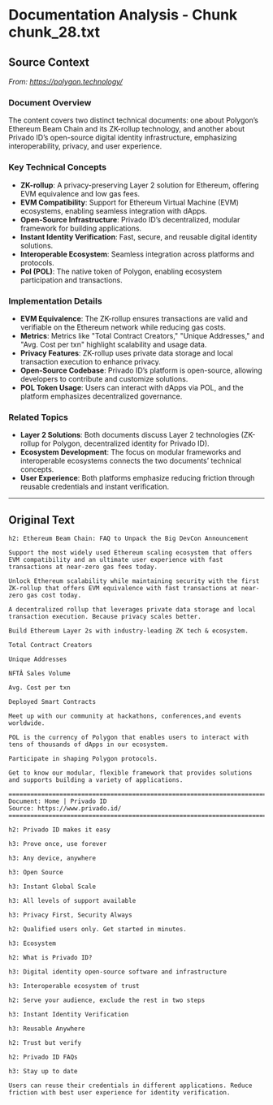 # Documentation Analysis - Chunk chunk_28.txt

## Source Context
*From: https://polygon.technology/*

### Document Overview  
The content covers two distinct technical documents: one about Polygon’s Ethereum Beam Chain and its ZK-rollup technology, and another about Privado ID’s open-source digital identity infrastructure, emphasizing interoperability, privacy, and user experience.  

### Key Technical Concepts  
- **ZK-rollup**: A privacy-preserving Layer 2 solution for Ethereum, offering EVM equivalence and low gas fees.  
- **EVM Compatibility**: Support for Ethereum Virtual Machine (EVM) ecosystems, enabling seamless integration with dApps.  
- **Open-Source Infrastructure**: Privado ID’s decentralized, modular framework for building applications.  
- **Instant Identity Verification**: Fast, secure, and reusable digital identity solutions.  
- **Interoperable Ecosystem**: Seamless integration across platforms and protocols.  
- **Pol (POL)**: The native token of Polygon, enabling ecosystem participation and transactions.  

### Implementation Details  
- **EVM Equivalence**: The ZK-rollup ensures transactions are valid and verifiable on the Ethereum network while reducing gas costs.  
- **Metrics**: Metrics like "Total Contract Creators," "Unique Addresses," and "Avg. Cost per txn" highlight scalability and usage data.  
- **Privacy Features**: ZK-rollup uses private data storage and local transaction execution to enhance privacy.  
- **Open-Source Codebase**: Privado ID’s platform is open-source, allowing developers to contribute and customize solutions.  
- **POL Token Usage**: Users can interact with dApps via POL, and the platform emphasizes decentralized governance.  

### Related Topics  
- **Layer 2 Solutions**: Both documents discuss Layer 2 technologies (ZK-rollup for Polygon, decentralized identity for Privado ID).  
- **Ecosystem Development**: The focus on modular frameworks and interoperable ecosystems connects the two documents’ technical concepts.  
- **User Experience**: Both platforms emphasize reducing friction through reusable credentials and instant verification.

---

## Original Text
```
h2: Ethereum Beam Chain: FAQ to Unpack the Big DevCon Announcement

Support the most widely used Ethereum scaling ecosystem that offers EVM compatibility and an ultimate user experience with fast transactions at near-zero gas fees today.

Unlock Ethereum scalability while maintaining security with the first ZK-rollup that offers EVM equivalence with fast transactions at near-zero gas cost today.

A decentralized rollup that leverages private data storage and local transaction execution. Because privacy scales better.

Build Ethereum Layer 2s with industry-leading ZK tech & ecosystem.

Total Contract Creators

Unique Addresses

NFTÂ Sales Volume

Avg. Cost per txn

Deployed Smart Contracts

Meet up with our community at hackathons, conferences,and events worldwide.

POL is the currency of Polygon that enables users to interact with tens of thousands of dApps in our ecosystem.

Participate in shaping Polygon protocols.

Get to know our modular, flexible framework that provides solutions and supports building a variety of applications.

================================================================================
Document: Home | Privado ID
Source: https://www.privado.id/
================================================================================

h2: Privado ID makes it easy

h3: Prove once, use forever

h3: Any device, anywhere

h3: Open Source

h3: Instant Global Scale

h3: All levels of support available

h3: Privacy First, Security Always

h2: Qualified users only. Get started in minutes.

h3: Ecosystem

h2: What is Privado ID?

h3: Digital identity open-source software and infrastructure

h3: Interoperable ecosystem of trust

h2: Serve your audience, exclude the rest in two steps

h3: Instant Identity Verification

h3: Reusable Anywhere

h2: Trust but verify

h2: Privado ID FAQs

h3: Stay up to date

Users can reuse their credentials in different applications. Reduce friction with best user experience for identity verification.

```